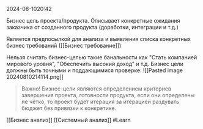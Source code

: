  2024-08-1020:42

Бизнес цель проекта/продукта. Описывает конкретные ожидания заказчика от созданного продукта (доработки, интеграции и т.д.)

Является предпосылкой для анализа и выявления списка конкретных бизнес требований ([[Бизнес требование]])

Нельзя считать бизнес-целью такие банальности как "Стать компанией мирового уровня", "Обеспечить высокий доход" и т.д.
Бизнес цели должны быть точными и поддающимися проверке:
![[Pasted image 20240810214114.png]]

>Важно! Бизнес-цели являются определением критериев завершения проекта, готовности продукта, если они определены не чётко, то проект будет итерация за итерацией раздувать бюджет без привязки к конкретике.

[[Бизнес анализ]]
[[Системный анализ]]
#Learn